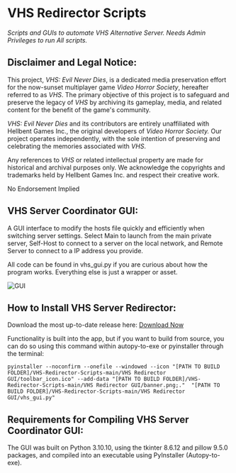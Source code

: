 # VHS Redirector Scripts
_Scripts and GUIs to automate VHS Alternative Server. Needs Admin Privileges to run All scripts._

**Disclaimer and Legal Notice:**
-------------------------------
This project, *VHS: Evil Never Dies*, is a dedicated media preservation effort for the now-sunset multiplayer game *Video Horror Society*, hereafter referred to as *VHS*. The primary objective of this project is to safeguard and preserve the legacy of *VHS* by archiving its gameplay, media, and related content for the benefit of the game's community.

*VHS: Evil Never Dies* and its contributors are entirely unaffiliated with Hellbent Games Inc., the original developers of *Video Horror Society.* Our project operates independently, with the sole intention of preserving and celebrating the memories associated with *VHS*.

Any references to *VHS* or related intellectual property are made for historical and archival purposes only. We acknowledge the copyrights and trademarks held by Hellbent Games Inc. and respect their creative work.

No Endorsement Implied

**VHS Server Coordinator GUI:**
-------------------------------
A GUI interface to modify the hosts file quickly and efficiently when switching server settings. Select Main to launch from the main private server, Self-Host to connect to a server on the local network, and Remote Server to connect to a IP address you provide.

All code can be found in vhs_gui.py if you are curious about how the program works. Everything else is just a wrapper or asset.

![GUI](https://github.com/SkelXton/VHS-Redirector-Scripts/assets/57548041/41dcad5b-2ee6-40f0-a2f8-7581f9559964)


**How to Install VHS Server Redirector:**
-------------------------------
Download the most up-to-date release here: [Download Now](https://github.com/SkelXton/VHS-Redirector-Scripts/releases/download/initial_release/VHS_Server_Coordinator.exe)

Functionality is built into the app, but if you want to build from source, you can do so using this command within autopy-to-exe or pyinstaller through the terminal:
```
pyinstaller --noconfirm --onefile --windowed --icon "[PATH TO BUILD FOLDER]/VHS-Redirector-Scripts-main/VHS Redirector GUI/toolbar_icon.ico" --add-data "[PATH TO BUILD FOLDER]/VHS-Redirector-Scripts-main/VHS Redirector GUI/banner.png;."  "[PATH TO BUILD FOLDER]/VHS-Redirector-Scripts-main/VHS Redirector GUI/vhs_gui.py"
```

**Requirements for Compiling VHS Server Coordinator GUI:**
-------------------------------
The GUI was built on Python 3.10.10, using the tkinter 8.6.12 and pillow 9.5.0 packages, and compiled into an executable using PyInstaller (Autopy-to-exe).
